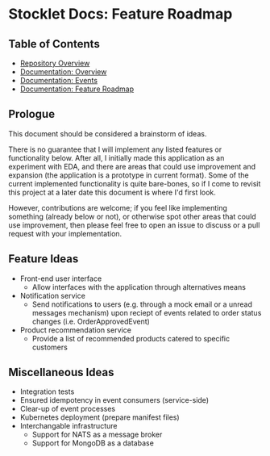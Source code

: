 # Stocklet Docs: Feature Roadmap

## Table of Contents

* [Repository Overview](/README.md)
* [Documentation: Overview](/docs/README.md)
* [Documentation: Events](/docs/EVENTS.md)
* [Documentation: Feature Roadmap](/docs/ROADMAP.md)

## Prologue

This document should be considered a brainstorm of ideas.

There is no guarantee that I will implement any listed features or functionality below. After all, I initially made this application as an experiment with EDA, and there are areas that could use improvement and expansion (the application is a prototype in current format). Some of the current implemented functionality is quite bare-bones, so if I come to revisit this project at a later date this document is where I'd first look.

However, contributions are welcome; if you feel like implementing something (already below or not), or otherwise spot other areas that could use improvement, then please feel free to open an issue to discuss or a pull request with your implementation.

## Feature Ideas

* Front-end user interface
  * Allow interfaces with the application through alternatives means
* Notification service
  * Send notifications to users (e.g. through a mock email or a unread messages mechanism) upon reciept of events related to order status changes (i.e. OrderApprovedEvent)
* Product recommendation service
  * Provide a list of recommended products catered to specific customers

## Miscellaneous Ideas

* Integration tests
* Ensured idempotency in event consumers (service-side)
* Clear-up of event processes
* Kubernetes deployment (prepare manifest files)
* Interchangable infrastructure
  * Support for NATS as a message broker
  * Support for MongoDB as a database
